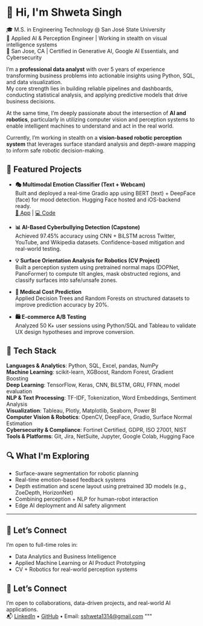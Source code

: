 
# 👋 Hi, I'm Shweta Singh

🎓 M.S. in Engineering Technology @ San José State University  
🤖 Applied AI & Perception Engineer | Working in stealth on visual intelligence systems  
📍 San Jose, CA | Certified in Generative AI, Google AI Essentials, and Cybersecurity  

I’m a **professional data analyst** with over 5 years of experience transforming business problems into actionable insights using Python, SQL, and data visualization.  
My core strength lies in building reliable pipelines and dashboards, conducting statistical analysis, and applying predictive models that drive business decisions.

At the same time, I’m deeply passionate about the intersection of **AI and robotics**, particularly in utilizing computer vision and perception systems to enable intelligent machines to understand and act in the real world.

Currently, I’m working in stealth on a **vision-based robotic perception system** that leverages surface standard analysis and depth-aware mapping to inform safe robotic decision-making.


## 🔬 Featured Projects

- **🎭 Multimodal Emotion Classifier (Text + Webcam)**  
  Built and deployed a real-time Gradio app using BERT (text) + DeepFace (face) for mood detection. Hugging Face hosted and iOS-backend ready.  
  [🔗 App](https://huggingface.co/spaces/sshweta13/Multimodal_Emotion_Classifier) | [💻 Code](https://github.com/sshweta13/Multimodal-Emotion-Classifier)

- **📊 AI-Based Cyberbullying Detection (Capstone)**  
  Achieved 97.45% accuracy using CNN + BiLSTM across Twitter, YouTube, and Wikipedia datasets. Confidence-based mitigation and real-world testing.

- **💡 Surface Orientation Analysis for Robotics (CV Project)**  
  Built a perception system using pretrained normal maps (DOPNet, PanoFormer) to compute tilt angles, mask obstructed regions, and classify surfaces into safe/unsafe zones.

- **🏥 Medical Cost Prediction**  
  Applied Decision Trees and Random Forests on structured datasets to improve prediction accuracy by 20%.

- **🛍️ E-commerce A/B Testing**  
  Analyzed 50 K+ user sessions using Python/SQL and Tableau to validate UX design hypotheses and improve conversion.


## 🧰 Tech Stack

**Languages & Analytics**: Python, SQL, Excel, pandas, NumPy  
**Machine Learning**: scikit-learn, XGBoost, Random Forest, Gradient Boosting  
**Deep Learning**: TensorFlow, Keras, CNN, BiLSTM, GRU, FFNN, model evaluation  
**NLP & Text Processing**: TF-IDF, Tokenization, Word Embeddings, Sentiment Analysis  
**Visualization**: Tableau, Plotly, Matplotlib, Seaborn, Power BI  
**Computer Vision & Robotics**: OpenCV, DeepFace, Gradio, Surface Normal Estimation  
**Cybersecurity & Compliance**: Fortinet Certified, GDPR, ISO 27001, NIST  
**Tools & Platforms**: Git, Jira, NetSuite, Jupyter, Google Colab, Hugging Face


## 🔍 What I'm Exploring

- Surface-aware segmentation for robotic planning
- Real-time emotion-based feedback systems
- Depth estimation and scene layout using pretrained 3D models (e.g., ZoeDepth, HorizonNet)
- Combining perception + NLP for human-robot interaction
- Edge AI deployment and AI safety alignment

---

## 🤝 Let’s Connect

I’m open to full-time roles in:
- Data Analytics and Business Intelligence  
- Applied Machine Learning or AI Product Prototyping  
- CV + Robotics for real-world perception systems
## 🤝 Let’s Connect

I’m open to collaborations, data-driven projects, and real-world AI applications.  
📬 [LinkedIn](https://www.linkedin.com/in/sshweta1314) • [GitHub](https://github.com/sshweta13) • Email: sshweta1314@gmail.com
"""

<!---
sshweta13/sshweta13 is a ✨ special ✨ repository because its `README.md` (this file) appears on your GitHub profile.
You can click the Preview link to take a look at your changes.
--->
